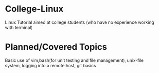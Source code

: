# College-Linux
Linux Tutorial aimed at college students (who have no experience working with terminal)

# Planned/Covered Topics
Basic use of vim,bash(for unit testing and file management), unix-file system, logging into a remote host, git basics
